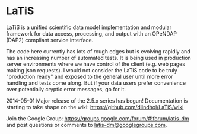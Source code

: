 LaTiS
=====

LaTiS is a unified scientific data model implementation and modular framework for data access, processing, and output 
with an OPeNDAP (DAP2) compliant service interface.

The code here currently has lots of rough edges but is evolving rapidly and has an increasing number of automated tests. 
It is being used in production server environments where we have control of the client (e.g. web pages making json requests).
I would not consider the LaTiS code to be truly "production ready" and exposed to the general user until
more error handling and tests come along. But if your data users prefer convenience over potentially cryptic error messages, go for it.

2014-05-01
Major release of the 2.5.x series has begun! Documentation is starting to take shape on the wiki:
https://github.com/dlindhol/LaTiS/wiki

Join the Google Group:
https://groups.google.com/forum/#!forum/latis-dm
and post questions or comments to latis-dm@googlegroups.com.

